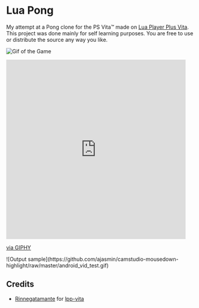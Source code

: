 Lua Pong
==================

My attempt at a Pong clone for the PS Vita™ made on [Lua Player Plus Vita](https://github.com/Rinnegatamante/lpp-vita).
This project was done mainly for self learning purposes. You are free to use or distribute the source any way you like.


![Gif of the Game](https://giphy.com/embed/RfkPVSxVQIEV7Ru2OI)
<iframe src="https://giphy.com/embed/RfkPVSxVQIEV7Ru2OI" width="480" height="480" frameBorder="0" class="giphy-embed" allowFullScreen></iframe><p><a href="https://giphy.com/gifs/RfkPVSxVQIEV7Ru2OI">via GIPHY</a></p>
![Output sample](https://github.com/ajasmin/camstudio-mousedown-highlight/raw/master/android_vid_test.gif)

## Credits

- [Rinnegatamante](https://github.com/Rinnegatamante) for [lpp-vita](https://github.com/Rinnegatamante/lpp-vita)
